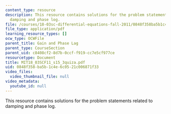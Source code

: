```yaml
---
content_type: resource
description: This resource contains solutions for the problem statements related to
  damping and phase log.
file: /courses/18-03sc-differential-equations-fall-2011/0848f358ba5b1c4e6c0521c006871f33_MIT18_03SCF11_s15_3quiza.pdf
file_type: application/pdf
learning_resource_types: []
ocw_type: OCWFile
parent_title: Gain and Phase Lag
parent_type: CourseSection
parent_uid: c8408cf2-8d7b-0ccf-f919-cc7e5cf977ce
resourcetype: Document
title: MIT18_03SCF11_s15_3quiza.pdf
uid: 0848f358-ba5b-1c4e-6c05-21c006871f33
video_files:
  video_thumbnail_file: null
video_metadata:
  youtube_id: null
---
```

This resource contains solutions for the problem statements related to damping and phase log.